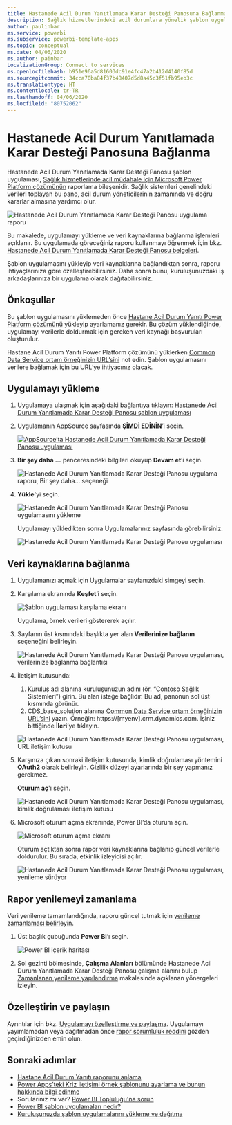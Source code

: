 ```yaml
---
title: Hastanede Acil Durum Yanıtlamada Karar Desteği Panosuna Bağlanma
description: Sağlık hizmetlerindeki acil durumlara yönelik şablon uygulaması için COVID-19 Karar Desteği Panosunu edinme ve yükleme, verilere bağlanma
author: paulinbar
ms.service: powerbi
ms.subservice: powerbi-template-apps
ms.topic: conceptual
ms.date: 04/06/2020
ms.author: painbar
LocalizationGroup: Connect to services
ms.openlocfilehash: b951e96a5d81603dc91e4fc47a2b412d4140f85d
ms.sourcegitcommit: 34cca70ba84f37b48407d5d8a45c3f51fb95eb3c
ms.translationtype: HT
ms.contentlocale: tr-TR
ms.lasthandoff: 04/06/2020
ms.locfileid: "80752062"
---
```

# <a name="connect-to-the-hospital-emergency-response-decision-support-dashboard"></a>Hastanede Acil Durum Yanıtlamada Karar Desteği Panosuna Bağlanma
Hastanede Acil Durum Yanıtlamada Karar Desteği Panosu şablon uygulaması, [Sağlık hizmetlerinde acil müdahale için Microsoft Power Platform çözümünün](https://powerapps.microsoft.com/blog/emergency-response-solution-a-microsoft-power-platform-solution-for-healthcare-emergency-response/) raporlama bileşenidir. Sağlık sistemleri genelindeki verileri toplayan bu pano, acil durum yöneticilerinin zamanında ve doğru kararlar almasına yardımcı olur.

![Hastanede Acil Durum Yanıtlamada Karar Desteği Panosu uygulama raporu](media/service-connect-to-health-emergency-response/service-health-emergency-response-app-report.png)

Bu makalede, uygulamayı yükleme ve veri kaynaklarına bağlanma işlemleri açıklanır. Bu uygulamada göreceğiniz raporu kullanmayı öğrenmek için bkz. [Hastanede Acil Durum Yanıtlamada Karar Desteği Panosu belgeleri](https://docs.microsoft.com/powerapps/sample-apps/emergency-response/deploy-configure#view-the-power-bi-dashboard).

Şablon uygulamasını yükleyip veri kaynaklarına bağlandıktan sonra, raporu ihtiyaçlarınıza göre özelleştirebilirsiniz. Daha sonra bunu, kuruluşunuzdaki iş arkadaşlarınıza bir uygulama olarak dağıtabilirsiniz.

## <a name="prerequisites"></a>Önkoşullar

Bu şablon uygulamasını yüklemeden önce [Hastane Acil Durum Yanıtı Power Platform çözümünü](https://docs.microsoft.com/powerapps/sample-apps/emergency-response/deploy-configure) yükleyip ayarlamanız gerekir. Bu çözüm yüklendiğinde, uygulamayı verilerle doldurmak için gereken veri kaynağı başvuruları oluşturulur.

Hastane Acil Durum Yanıtı Power Platform çözümünü yüklerken [Common Data Service ortam örneğinizin URL’sini](https://docs.microsoft.com/powerapps/sample-apps/emergency-response/deploy-configure#publish-the-power-bi-dashboard) not edin. Şablon uygulamasını verilere bağlamak için bu URL’ye ihtiyacınız olacak.

## <a name="install-the-app"></a>Uygulamayı yükleme

1. Uygulamaya ulaşmak için aşağıdaki bağlantıya tıklayın: [Hastanede Acil Durum Yanıtlamada Karar Desteği Panosu şablon uygulaması](https://appsource.microsoft.com/en-us/product/power-bi/pbi-contentpacks.powerapps_healthcare)

1. Uygulamanın AppSource sayfasında [**ŞİMDİ EDİNİN**](https://appsource.microsoft.com/en-us/product/power-bi/pbi-contentpacks.powerapps_healthcare)’i seçin.

    [![AppSource’ta Hastanede Acil Durum Yanıtlamada Karar Desteği Panosu uygulaması](media/service-connect-to-health-emergency-response/service-health-emergency-response-app-appsource-get-it-now.png)](https://appsource.microsoft.com/en-us/product/power-bi/pbi-contentpacks.powerapps_healthcare)

1. **Bir şey daha ...** penceresindeki bilgileri okuyup **Devam et**’i seçin.

    ![Hastanede Acil Durum Yanıtlamada Karar Desteği Panosu uygulama raporu, Bir şey daha... seçeneği](media/service-connect-to-health-emergency-response/service-health-emergency-response-1-more-thing.png)

1. **Yükle**'yi seçin. 

    ![Hastanede Acil Durum Yanıtlamada Karar Desteği Panosu uygulamasını yükleme](media/service-connect-to-health-emergency-response/service-health-emergency-response-select-install.png)

    Uygulamayı yükledikten sonra Uygulamalarınız sayfasında görebilirsiniz.

   ![Hastanede Acil Durum Yanıtlamada Karar Desteği Panosu uygulaması](media/service-connect-to-health-emergency-response/service-health-emergency-response-app-apps-page-icon.png)

## <a name="connect-to-data-sources"></a>Veri kaynaklarına bağlanma

1. Uygulamanızı açmak için Uygulamalar sayfanızdaki simgeyi seçin.

1. Karşılama ekranında **Keşfet**’i seçin.

   ![Şablon uygulaması karşılama ekranı](media/service-connect-to-health-emergency-response/service-health-emergency-response-app-splash-screen.png)

   Uygulama, örnek verileri göstererek açılır.

1. Sayfanın üst kısmındaki başlıkta yer alan **Verilerinize bağlanın** seçeneğini belirleyin.

   ![Hastanede Acil Durum Yanıtlamada Karar Desteği Panosu uygulaması, verilerinize bağlanma bağlantısı](media/service-connect-to-health-emergency-response/service-health-emergency-response-app-connect-data.png)

1. İletişim kutusunda:
   1. Kuruluş adı alanına kuruluşunuzun adını (ör. “Contoso Sağlık Sistemleri”) girin. Bu alan isteğe bağlıdır. Bu ad, panonun sol üst kısmında görünür.
   1. CDS_base_solution alanına [Common Data Service ortam örneğinizin URL’sini](https://docs.microsoft.com/powerapps/sample-apps/emergency-response/deploy-configure#publish-the-power-bi-dashboard) yazın. Örneğin: https://[myenv].crm.dynamics.com. İşiniz bittiğinde **İleri**’ye tıklayın.

   ![Hastanede Acil Durum Yanıtlamada Karar Desteği Panosu uygulaması, URL iletişim kutusu](media/service-connect-to-health-emergency-response/service-health-emergency-response-app-url-dialog.png)

1. Karşınıza çıkan sonraki iletişim kutusunda, kimlik doğrulaması yöntemini **OAuth2** olarak belirleyin. Gizlilik düzeyi ayarlarında bir şey yapmanız gerekmez.

   **Oturum aç**'ı seçin.

   ![Hastanede Acil Durum Yanıtlamada Karar Desteği Panosu uygulaması, kimlik doğrulaması iletişim kutusu](media/service-connect-to-health-emergency-response/service-health-emergency-response-app-authentication-dialog.png)

1. Microsoft oturum açma ekranında, Power BI’da oturum açın.

   ![Microsoft oturum açma ekranı](media/service-connect-to-health-emergency-response/service-health-emergency-response-app-microsoft-login.png)

   Oturum açtıktan sonra rapor veri kaynaklarına bağlanıp güncel verilerle doldurulur. Bu sırada, etkinlik izleyicisi açılır.

   ![Hastanede Acil Durum Yanıtlamada Karar Desteği Panosu uygulaması, yenileme sürüyor](media/service-connect-to-health-emergency-response/service-health-emergency-response-app-refresh-monitor.png)

## <a name="schedule-report-refresh"></a>Rapor yenilemeyi zamanlama

Veri yenileme tamamlandığında, raporu güncel tutmak için [yenileme zamanlaması belirleyin](../refresh-scheduled-refresh.md).

1. Üst başlık çubuğunda **Power BI**’ı seçin.

   ![Power BI içerik haritası](media/service-connect-to-health-emergency-response/service-health-emergency-response-app-powerbi-breadcrumb.png)

1. Sol gezinti bölmesinde, **Çalışma Alanları** bölümünde Hastanede Acil Durum Yanıtlamada Karar Desteği Panosu çalışma alanını bulup [Zamanlanan yenileme yapılandırma](../refresh-scheduled-refresh.md) makalesinde açıklanan yönergeleri izleyin.

## <a name="customize-and-share"></a>Özelleştirin ve paylaşın

Ayrıntılar için bkz. [Uygulamayı özelleştirme ve paylaşma](../service-template-apps-install-distribute.md#customize-and-share-the-app). Uygulamayı yayımlamadan veya dağıtmadan önce [rapor sorumluluk reddini](../create-reports/sample-covid-19-us.md#disclaimers) gözden geçirdiğinizden emin olun.

## <a name="next-steps"></a>Sonraki adımlar
* [Hastane Acil Durum Yanıtı raporunu anlama](https://docs.microsoft.com/powerapps/sample-apps/emergency-response/deploy-configure#view-the-power-bi-dashboard)
* [Power Apps’teki Kriz İletişimi örnek şablonunu ayarlama ve bunun hakkında bilgi edinme](https://docs.microsoft.com/powerapps/maker/canvas-apps/sample-crisis-communication-app)
* Sorularınız mı var? [Power BI Topluluğu'na sorun](https://community.powerbi.com/)
* [Power BI şablon uygulamaları nedir?](../service-template-apps-overview.md)
* [Kuruluşunuzda şablon uygulamalarını yükleme ve dağıtma](../service-template-apps-install-distribute.md)
